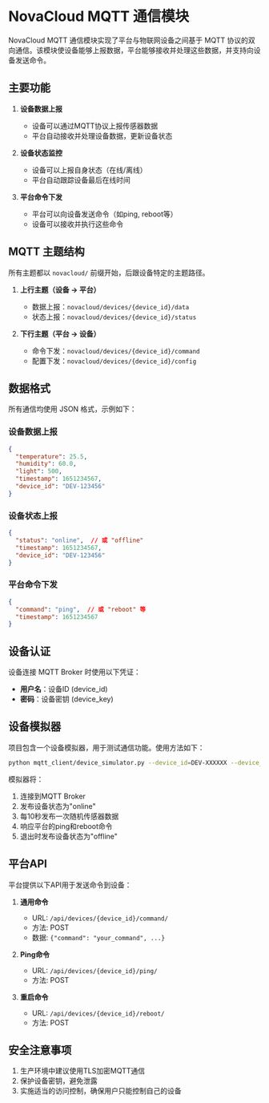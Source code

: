 # NovaCloud MQTT 通信模块

NovaCloud MQTT 通信模块实现了平台与物联网设备之间基于 MQTT 协议的双向通信。该模块使设备能够上报数据，平台能够接收并处理这些数据，并支持向设备发送命令。

## 主要功能

1. **设备数据上报**
   - 设备可以通过MQTT协议上报传感器数据
   - 平台自动接收并处理设备数据，更新设备状态

2. **设备状态监控**
   - 设备可以上报自身状态（在线/离线）
   - 平台自动跟踪设备最后在线时间

3. **平台命令下发**
   - 平台可以向设备发送命令（如ping, reboot等）
   - 设备可以接收并执行这些命令

## MQTT 主题结构

所有主题都以 `novacloud/` 前缀开始，后跟设备特定的主题路径。

1. **上行主题（设备 → 平台）**
   - 数据上报：`novacloud/devices/{device_id}/data`
   - 状态上报：`novacloud/devices/{device_id}/status`

2. **下行主题（平台 → 设备）**
   - 命令下发：`novacloud/devices/{device_id}/command`
   - 配置下发：`novacloud/devices/{device_id}/config`

## 数据格式

所有通信均使用 JSON 格式，示例如下：

### 设备数据上报
```json
{
  "temperature": 25.5,
  "humidity": 60.0,
  "light": 500,
  "timestamp": 1651234567,
  "device_id": "DEV-123456"
}
```

### 设备状态上报
```json
{
  "status": "online",  // 或 "offline"
  "timestamp": 1651234567,
  "device_id": "DEV-123456"
}
```

### 平台命令下发
```json
{
  "command": "ping",  // 或 "reboot" 等
  "timestamp": 1651234567
}
```

## 设备认证

设备连接 MQTT Broker 时使用以下凭证：
- **用户名**：设备ID (device_id)
- **密码**：设备密钥 (device_key)

## 设备模拟器

项目包含一个设备模拟器，用于测试通信功能。使用方法如下：

```bash
python mqtt_client/device_simulator.py --device_id=DEV-XXXXXX --device_key=your_device_key
```

模拟器将：
1. 连接到MQTT Broker
2. 发布设备状态为"online"
3. 每10秒发布一次随机传感器数据
4. 响应平台的ping和reboot命令
5. 退出时发布设备状态为"offline"

## 平台API

平台提供以下API用于发送命令到设备：

1. **通用命令**
   - URL: `/api/devices/{device_id}/command/`
   - 方法: POST
   - 数据: `{"command": "your_command", ...}`

2. **Ping命令**
   - URL: `/api/devices/{device_id}/ping/`
   - 方法: POST

3. **重启命令**
   - URL: `/api/devices/{device_id}/reboot/`
   - 方法: POST

## 安全注意事项

1. 生产环境中建议使用TLS加密MQTT通信
2. 保护设备密钥，避免泄露
3. 实施适当的访问控制，确保用户只能控制自己的设备
